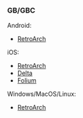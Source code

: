 ### GB/GBC

Android:
- [RetroArch](https://www.retroarch.com/?page=platforms)

iOS:
- [RetroArch](https://apps.apple.com/ca/app/retroarch/id6499539433)
- [Delta](https://apps.apple.com/ca/app/delta-game-emulator/id1048524688)
- [Folium](https://apps.apple.com/ca/app/folium/id6498623389)

Windows/MacOS/Linux:
- [RetroArch](https://www.retroarch.com/?page=platforms)
